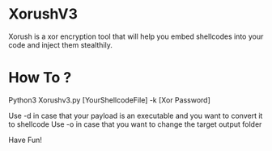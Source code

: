 # XorushV3
Xorush is a xor encryption tool that will help you embed shellcodes into your code and inject them stealthily.

# How To ?
Python3 Xorushv3.py [YourShellcodeFile] -k [Xor Password]

Use -d in case that your payload is an executable and you want to convert it to shellcode
Use -o in case that you want to change the target output folder

Have Fun!
